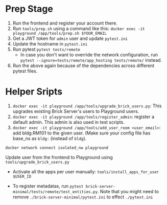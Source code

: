 
# Prep Stage

1. Run the frontend and register your account there.
2. Run `tools/prep.sh` using a command like this: `docker exec -it playground /app/tools/prep.sh $YOUR_EMAIL`
3. Get a JWT token for `admin` user and update `pytest.ini`
4. Update the hostname in `pytest.ini`
5. Run pytest `pytest tests/remote`
    - In case you don't want to override the network configuration, run ` pytest --ignore=tests/remote/app_hosting tests/remote/` instead.
6. Run the above again because of the dependencies across different pytest files.



# Helper Sripts

1. `docker exec -it playground /app/tools/upgrade_brick_users.py`: This upgrades existing Brick Server's users to Playground users.
2. `docker exec -it playground /app/tools/register_admin`: register a default admin. This admin is also used in test scripts.
3. `docker exec -it playground /app/tools/add_user_room <user_email>`: add bldg:RM101 to the given user. (Make sure your config file has base_ns as `bldg:` (instead of `bldg`).


`docker network connect isolated_nw playground`

Update user from the frontend to Playground using `tools/upgrade_brick_users.py`

- Activate all the apps per user manually: `tools/install_apps_for_user $USER_ID`

- To register metadatas, run `pytest brick-server-minimal/tests/remote/test_entities.py`. Note that you might need to remove `./brick-server-minimal/pytest.ini` to effect `./pytest.ini`


